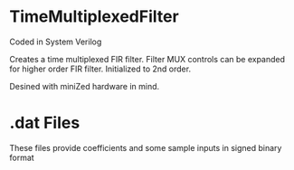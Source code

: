 # TimeMultiplexedFilter
Coded in System Verilog

Creates a time multiplexed FIR filter.  Filter MUX controls can be expanded for higher order FIR filter.  Initialized to 2nd order.

Desined with miniZed hardware in mind.

# .dat Files
These files provide coefficients and some sample inputs in signed binary format
